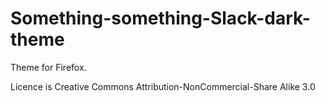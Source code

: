 # Something-something-Slack-dark-theme

Theme for Firefox.

Licence is Creative Commons Attribution-NonCommercial-Share Alike 3.0
